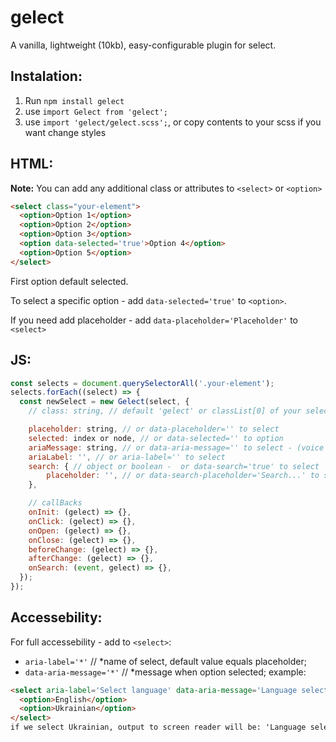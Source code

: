 # gelect

A vanilla, lightweight (10kb), easy-configurable plugin for select.


## Instalation:
1. Run `npm install gelect`
2. use `import Gelect from 'gelect';`
2. use `import 'gelect/gelect.scss';`, or copy contents to your scss if you want change styles


## HTML:
**Note:** You can add any additional class or attributes to `<select>` or `<option>`

```html
<select class="your-element">
  <option>Option 1</option>
  <option>Option 2</option>
  <option>Option 3</option>
  <option data-selected='true'>Option 4</option>
  <option>Option 5</option>
</select>
```

First option default selected.

To select a specific option - add `data-selected='true'` to `<option>`.

If you need add placeholder - add `data-placeholder='Placeholder'` to `<select>`

## JS:
```js
const selects = document.querySelectorAll('.your-element');
selects.forEach((select) => {
  const newSelect = new Gelect(select, {
    // class: string, // default 'gelect' or classList[0] of your select (if defined)

    placeholder: string, // or data-placeholder='' to select
    selected: index or node, // or data-selected='' to option
    ariaMessage: string, // or data-aria-message='' to select - (voice alert when option selected, example - Selected country:)
    ariaLabel: '', // or aria-label='' to select
    search: { // object or boolean -  or data-search='true' to select
    	placeholder: '', // or data-search-placeholder='Search...' to select
    },

    // callBacks
    onInit: (gelect) => {},
    onClick: (gelect) => {},
    onOpen: (gelect) => {},
    onClose: (gelect) => {},
    beforeChange: (gelect) => {},
    afterChange: (gelect) => {},
    onSearch: (event, gelect) => {},
  });
});
```

## Accessebility:
For full accessebility - add to `<select>`:
 - `aria-label='*'` // *name of select, default value equals placeholder;
 - `data-aria-message='*'` // *message when option selected;
 example:
  ```html
  <select aria-label='Select language' data-aria-message='Language selected:'>
    <option>English</option>
    <option>Ukrainian</option>
  </select>
  if we select Ukrainian, output to screen reader will be: 'Language selected: Ukrainian'
  ```
